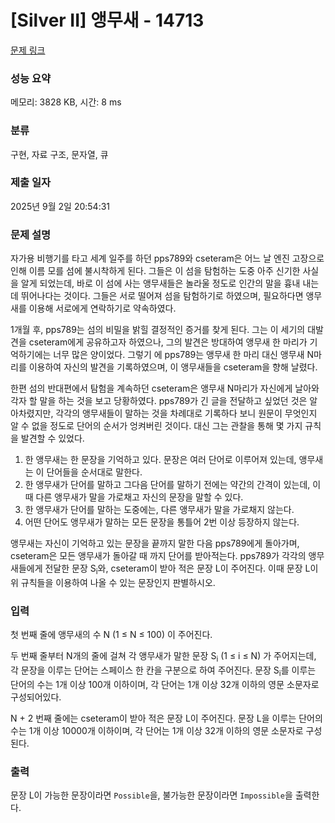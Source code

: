 # [Silver II] 앵무새 - 14713 

[문제 링크](https://www.acmicpc.net/problem/14713) 

### 성능 요약

메모리: 3828 KB, 시간: 8 ms

### 분류

구현, 자료 구조, 문자열, 큐

### 제출 일자

2025년 9월 2일 20:54:31

### 문제 설명

<p>자가용 비행기를 타고 세계 일주를 하던 pps789와 cseteram은 어느 날 엔진 고장으로 인해 이름 모를 섬에 불시착하게 된다. 그들은 이 섬을 탐험하는 도중 아주 신기한 사실을 알게 되었는데, 바로 이 섬에 사는 앵무새들은 놀라울 정도로 인간의 말을 흉내 내는 데 뛰어나다는 것이다. 그들은 서로 떨어져 섬을 탐험하기로 하였으며, 필요하다면 앵무새를 이용해 서로에게 연락하기로 약속하였다.</p>

<p>1개월 후, pps789는 섬의 비밀을 밝힐 결정적인 증거를 찾게 된다. 그는 이 세기의 대발견을 cseteram에게 공유하고자 하였으나, 그의 발견은 방대하여 앵무새 한 마리가 기억하기에는 너무 많은 양이었다. 그렇기 에 pps789는 앵무새 한 마리 대신 앵무새 N마리를 이용하여 자신의 발견을 기록하였으며, 이 앵무새들을 cseteram을 향해 날렸다.</p>

<p>한편 섬의 반대편에서 탐험을 계속하던 cseteram은 앵무새 N마리가 자신에게 날아와 각자 할 말을 하는 것을 보고 당황하였다. pps789가 긴 글을 전달하고 싶었던 것은 알아차렸지만, 각각의 앵무새들이 말하는 것을 차례대로 기록하다 보니 원문이 무엇인지 알 수 없을 정도로 단어의 순서가 엉켜버린 것이다. 대신 그는 관찰을 통해 몇 가지 규칙을 발견할 수 있었다.</p>

<ol>
	<li>한 앵무새는 한 문장을 기억하고 있다. 문장은 여러 단어로 이루어져 있는데, 앵무새는 이 단어들을 순서대로 말한다.</li>
	<li>한 앵무새가 단어를 말하고 그다음 단어를 말하기 전에는 약간의 간격이 있는데, 이때 다른 앵무새가 말을 가로채고 자신의 문장을 말할 수 있다.</li>
	<li>한 앵무새가 단어를 말하는 도중에는, 다른 앵무새가 말을 가로채지 않는다.</li>
	<li>어떤 단어도 앵무새가 말하는 모든 문장을 통틀어 2번 이상 등장하지 않는다.</li>
</ol>

<p>앵무새는 자신이 기억하고 있는 문장을 끝까지 말한 다음 pps789에게 돌아가며, cseteram은 모든 앵무새가 돌아갈 때 까지 단어를 받아적는다. pps789가 각각의 앵무새들에게 전달한 문장 S<sub>i</sub>와, cseteram이 받아 적은 문장 L이 주어진다. 이때 문장 L이 위 규칙들을 이용하여 나올 수 있는 문장인지 판별하시오.</p>

### 입력 

 <p>첫 번째 줄에 앵무새의 수 N (1 ≤ N ≤ 100) 이 주어진다.</p>

<p>두 번째 줄부터 N개의 줄에 걸쳐 각 앵무새가 말한 문장 S<sub>i</sub> (1 ≤ i ≤ N) 가 주어지는데, 각 문장을 이루는 단어는 스페이스 한 칸을 구분으로 하여 주어진다. 문장 S<sub>i</sub>를 이루는 단어의 수는 1개 이상 100개 이하이며, 각 단어는 1개 이상 32개 이하의 영문 소문자로 구성되어있다.</p>

<p>N + 2 번째 줄에는 cseteram이 받아 적은 문장 L이 주어진다. 문장 L을 이루는 단어의 수는 1개 이상 10000개 이하이며, 각 단어는 1개 이상 32개 이하의 영문 소문자로 구성된다.</p>

### 출력 

 <p>문장 L이 가능한 문장이라면 <code>Possible</code>을, 불가능한 문장이라면 <code>Impossible</code>을 출력한다.</p>

